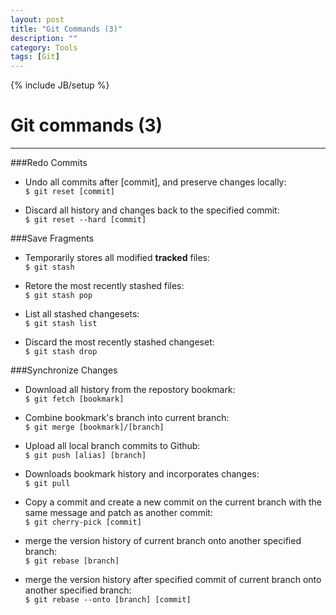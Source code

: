 ```yaml
---
layout: post
title: "Git Commands (3)"
description: ""
category: Tools
tags: [Git]
---
```

{% include JB/setup %}
# Git commands (3)
---

###Redo Commits
- Undo all commits after [commit], and preserve changes locally:   
`$ git reset [commit]`   

- Discard all history and changes back to the specified commit:   
`$ git reset --hard [commit]`

###Save Fragments
- Temporarily stores all modified **tracked** files:   
`$ git stash`

- Retore the most recently stashed files:   
`$ git stash pop`

- List all stashed changesets:   
`$ git stash list`

- Discard the most recently stashed changeset:   
`$ git stash drop`   

###Synchronize Changes
- Download all history from the repostory bookmark:   
`$ git fetch [bookmark]`

- Combine bookmark's branch into current branch:    
`$ git merge [bookmark]/[branch]`

- Upload all local branch commits to Github:   
`$ git push [alias] [branch]`

- Downloads bookmark history and incorporates changes:   
`$ git pull`

- Copy a commit and create a new commit on the current branch with the same message and patch as another commit:   
`$ git cherry-pick [commit]`

- merge the version history of current branch onto another specified branch:   
`$ git rebase [branch]`

- merge the version history after specified commit of current branch onto another specified branch:   
`$ git rebase --onto [branch] [commit]`
